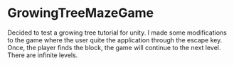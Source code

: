 # GrowingTreeMazeGame
Decided to test a growing tree tutorial for unity. I made some modifications to the game where the user quite the application through the escape key. Once, the player finds the block, the game will continue to the next level. There are infinite levels.
